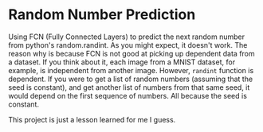 # Random Number Prediction

Using FCN (Fully Connected Layers) to predict the next random number from python's random.randint. As you might expect, it doesn't work.
The reason why is because FCN is not good at picking up dependent data from a dataset. If you think about it, each image from a MNIST dataset, for example, is independent from another image. However, `randint` function is dependent. If you were to get a list of random numbers (assuming that the seed is constant), and get another list of numbers from that same seed, it would depend on the first sequence of numbers. All because the seed is constant. 

This project is just a lesson learned for me I guess.    
